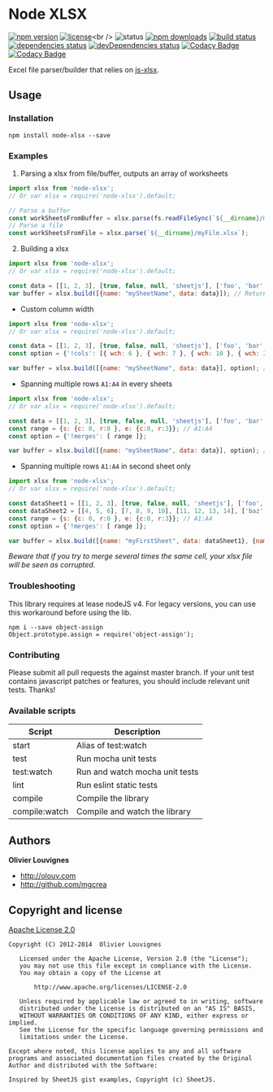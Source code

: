 # Node XLSX

[![npm version](https://img.shields.io/npm/v/node-xlsx.svg?style=flat)](https://www.npmjs.com/package/node-xlsx)
[![license](https://img.shields.io/badge/license-Apache--2.0-green.svg)](https://tldrlegal.com/license/apache-license-2.0-(apache-2.0))<br />
![status](https://img.shields.io/badge/status-maintained-brightgreen.svg)
[![npm downloads](https://img.shields.io/npm/dm/node-xlsx.svg)](https://www.npmjs.com/package/node-xlsx)
[![build status](http://img.shields.io/travis/mgcrea/node-xlsx/master.svg?style=flat)](http://travis-ci.org/mgcrea/node-xlsx)
[![dependencies status](https://img.shields.io/david/mgcrea/node-xlsx.svg?style=flat)](https://david-dm.org/mgcrea/node-xlsx)
[![devDependencies status](https://img.shields.io/david/dev/mgcrea/node-xlsx.svg?style=flat)](https://david-dm.org/mgcrea/node-xlsx#info=devDependencies)
[![Codacy Badge](https://api.codacy.com/project/badge/Grade/5bbea5e7b2084c2586e5599cda6aefc8)](https://www.codacy.com/app/mgcrea/node-xlsx?utm_source=github.com&amp;utm_medium=referral&amp;utm_content=mgcrea/node-xlsx&amp;utm_campaign=Badge_Grade)
[![Codacy Badge](https://api.codacy.com/project/badge/Coverage/5bbea5e7b2084c2586e5599cda6aefc8)](https://www.codacy.com/app/mgcrea/node-xlsx?utm_source=github.com&utm_medium=referral&utm_content=mgcrea/node-xlsx&utm_campaign=Badge_Coverage)


Excel file parser/builder that relies on [js-xlsx](https://github.com/SheetJS/js-xlsx).


## Usage
### Installation
```npm install node-xlsx --save```
### Examples

1. Parsing a xlsx from file/buffer, outputs an array of worksheets

```js
import xlsx from 'node-xlsx';
// Or var xlsx = require('node-xlsx').default;

// Parse a buffer
const workSheetsFromBuffer = xlsx.parse(fs.readFileSync(`${__dirname}/myFile.xlsx`));
// Parse a file
const workSheetsFromFile = xlsx.parse(`${__dirname}/myFile.xlsx`);
```

2. Building a xlsx

```js
import xlsx from 'node-xlsx';
// Or var xlsx = require('node-xlsx').default;

const data = [[1, 2, 3], [true, false, null, 'sheetjs'], ['foo', 'bar', new Date('2014-02-19T14:30Z'), '0.3'], ['baz', null, 'qux']];
var buffer = xlsx.build([{name: "mySheetName", data: data}]); // Returns a buffer
```

  * Custom column width
```js
import xlsx from 'node-xlsx';
// Or var xlsx = require('node-xlsx').default;

const data = [[1, 2, 3], [true, false, null, 'sheetjs'], ['foo', 'bar', new Date('2014-02-19T14:30Z'), '0.3'], ['baz', null, 'qux']]
const option = {'!cols': [{ wch: 6 }, { wch: 7 }, { wch: 10 }, { wch: 20 } ]};

var buffer = xlsx.build([{name: "mySheetName", data: data}], option); // Returns a buffer
```

  * Spanning multiple rows `A1:A4` in every sheets
```js
import xlsx from 'node-xlsx';
// Or var xlsx = require('node-xlsx').default;

const data = [[1, 2, 3], [true, false, null, 'sheetjs'], ['foo', 'bar', new Date('2014-02-19T14:30Z'), '0.3'], ['baz', null, 'qux']];
const range = {s: {c: 0, r:0 }, e: {c:0, r:3}}; // A1:A4
const option = {'!merges': [ range ]};

var buffer = xlsx.build([{name: "mySheetName", data: data}], option); // Returns a buffer
```

  * Spanning multiple rows `A1:A4` in second sheet only
```js
import xlsx from 'node-xlsx';
// Or var xlsx = require('node-xlsx').default;

const dataSheet1 = [[1, 2, 3], [true, false, null, 'sheetjs'], ['foo', 'bar', new Date('2014-02-19T14:30Z'), '0.3'], ['baz', null, 'qux']];
const dataSheet2 = [[4, 5, 6], [7, 8, 9, 10], [11, 12, 13, 14], ['baz', null, 'qux']];
const range = {s: {c: 0, r:0 }, e: {c:0, r:3}}; // A1:A4
const option = {'!merges': [ range ]};

var buffer = xlsx.build([{name: "myFirstSheet", data: dataSheet1}, {name: "mySecondSheet", data: dataSheet2, options: options}]); // Returns a buffer
```
_Beware that if you try to merge several times the same cell, your xlsx file will be seen as corrupted._


### Troubleshooting

This library requires at lease nodeJS v4. For legacy versions, you can use this workaround before using the lib.

```
npm i --save object-assign
Object.prototype.assign = require('object-assign');
```


### Contributing

Please submit all pull requests the against master branch. If your unit test contains javascript patches or features, you should include relevant unit tests. Thanks!


### Available scripts

| **Script** | **Description** |
|----------|-------|
| start | Alias of test:watch |
| test | Run mocha unit tests |
| test:watch | Run and watch mocha unit tests |
| lint | Run eslint static tests |
| compile | Compile the library |
| compile:watch | Compile and watch the library |


## Authors

**Olivier Louvignes**

+ http://olouv.com
+ http://github.com/mgcrea


## Copyright and license

[Apache License 2.0](https://spdx.org/licenses/Apache-2.0.html)

```
Copyright (C) 2012-2014  Olivier Louvignes

   Licensed under the Apache License, Version 2.0 (the "License");
   you may not use this file except in compliance with the License.
   You may obtain a copy of the License at

       http://www.apache.org/licenses/LICENSE-2.0

   Unless required by applicable law or agreed to in writing, software
   distributed under the License is distributed on an "AS IS" BASIS,
   WITHOUT WARRANTIES OR CONDITIONS OF ANY KIND, either express or implied.
   See the License for the specific language governing permissions and
   limitations under the License.

Except where noted, this license applies to any and all software programs and associated documentation files created by the Original Author and distributed with the Software:

Inspired by SheetJS gist examples, Copyright (c) SheetJS.
```
